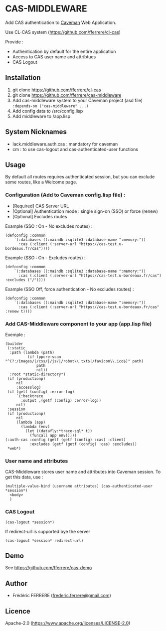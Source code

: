 # CAS-MIDDLEWARE

Add CAS authentication to [Caveman](https://github.com/fukamachi/caveman) Web Application.

Use CL-CAS system (https://github.com/fferrere/cl-cas)

Provide :
- Authentication by default for the entire application
- Access to CAS user name and attribtues
- CAS Logout

## Installation
1. git clone https://github.com/fferrere/cl-cas
2. git clone https://github.com/fferrere/cas-middleware
3. Add cas-middleware system to your Caveman project (asd file) `:depends-on ("cas-middleware" ...)`
4. Add config data to <Your Caveman Project>/src/config.lisp
5. Add middleware to <Your Caveman Project>/app.lisp

## System Nicknames
- lack.middleware.auth.cas : mandatory for caveman
- cm : to use cas-logout and cas-authenticated-user functions

## Usage

By default all routes requires authenticated session, but you can exclude some routes, like a Welcome page.

### Configuration (Add to Caveman config.lisp file) :

- [Required] CAS Server URL
- [Optional] Authentication mode : single sign-on (SSO) or force (renew)
- [Optional] Excludes routes

Example (SSO : On - No excludes routes) :
```
(defconfig :common
    `(:databases ((:maindb :sqlite3 :database-name ":memory:"))
      :cas (:client (:server-url "https://cas-test.u-bordeaux.fr/cas"))))
```

Example (SSO : On - Excludes routes) :
```
(defconfig :common
    `(:databases ((:maindb :sqlite3 :database-name ":memory:"))
      :cas (:client (:server-url "https://cas-test.u-bordeaux.fr/cas") :excludes ("/"))))
```

Example (SSO Off, force authentication - No excludes routes) :
```
(defconfig :common
    `(:databases ((:maindb :sqlite3 :database-name ":memory:"))
      :cas (:client (:server-url "https://cas-test.u-bordeaux.fr/cas" :renew t))))
```

### Add CAS-Middleware component to your app (app.lisp file)

Exemple :

```
(builder
 (:static
  :path (lambda (path)
          (if (ppcre:scan "^(?:/images/|/css/|/js/|/robot\\.txt$|/favicon\\.ico$)" path)
              path
              nil))
  :root *static-directory*)
 (if (productionp)
     nil
     :accesslog)
 (if (getf (config) :error-log)
     `(:backtrace
       :output ,(getf (config) :error-log))
     nil)
 :session
 (if (productionp)
     nil
     (lambda (app)
       (lambda (env)
         (let ((datafly:*trace-sql* t))
           (funcall app env)))))
(:auth-cas :config (getf (getf (config) :cas) :client)
           :excludes (getf (getf (config) :cas) :excludes))
 *web*)
```

### User name and attributes

CAS-Middleware stores user name and attributes into Caveman session. To get this data, use :
```
(multiple-value-bind (username attributes) (cas-authenticated-user *session*)
  <body>
  )
```

### CAS Logout

`(cas-logout *session*)`

If redirect-url is supported bye the server

`(cas-logout *session* redirect-url)`



## Demo

See https://github.com/fferrere/cas-demo

## Author

* Frédéric FERRERE (frederic.ferrere@gmail.com)

## Licence

Apache-2.0 (https://www.apache.org/licenses/LICENSE-2.0)


